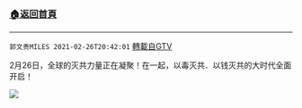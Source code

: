 ﻿###  [:house:返回首頁](https://github.com/ourhimalayas/txt)
---

`郭文贵MILES 2021-02-26T20:42:01` [轉載自GTV](https://gtv.org/web/#/UserInfo/5e596957357cc612d35a8044)

 2月26日，全球的灭共力量正在凝聚！在一起，以毒灭共．以钱灭共的大时代全面开启！

[![](https://filegroup.gtv.org/cdn-cgi/image/width=600/https://filegroup.gtv.org/group6/web/20210226/20/42/0/38b39eaea27d3a8a577a15f05b548bcc.jpg)](https://filegroup.gtv.org/group6/web/20210226/20/41/0/f22ab119590a3b0dbc85534526d62be9.mp4)
